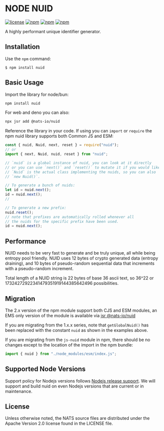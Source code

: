 # NODE NUID

[![license](https://img.shields.io/github/license/nats-io/node-nuid.svg)](https://www.apache.org/licenses/LICENSE-2.0)
[![npm](https://img.shields.io/npm/v/nuid.svg)](https://www.npmjs.com/package/nuid)
[![npm](https://img.shields.io/npm/dt/nuid.svg)](https://www.npmjs.com/package/nuid)
[![npm](https://img.shields.io/npm/dm/nuid.svg)](https://www.npmjs.com/package/nuid)

A highly performant unique identifier generator.

## Installation

Use the `npm` command:

    $ npm install nuid

## Basic Usage

Import the library for node/bun:

```bash
npm install nuid
```

For web and deno you can also:

```bash
npx jsr add @nats-io/nuid
```

Reference the library in your code. If using you can `import` or `require` the
npm nuid library supports both Common JS and ESM:

```javascript
const { nuid, Nuid, next, reset } = require("nuid");
// or
import { next, Nuid, nuid, reset } from "nuid";

// `nuid` is a global instance of nuid, you can look at it directly
// or you can use `next()` and `reset()` to mutate it if you would like.
// `Nuid` is the actual class implementing the nuids, so you can also
// `new Nuid()`.
```

```javascript
// To generate a bunch of nuids:
let id = nuid.next();
id = nuid.next();
//

// To generate a new prefix:
nuid.reset();
// note that prefixes are automatically rolled whenever all
// the nuids for the specific prefix have been used.
id = nuid.next();
```

## Performance

NUID needs to be very fast to generate and be truly unique, all while being
entropy pool friendly. NUID uses 12 bytes of crypto generated data (entropy
draining), and 10 bytes of pseudo-random sequential data that increments with a
pseudo-random increment.

Total length of a NUID string is 22 bytes of base 36 ascii text, so 36^22 or
17324272922341479351919144385642496 possibilities.

## Migration

The 2.x version of the npm module support both CJS and ESM modules, an EMS only
version of the module is available via
[jsr @nats-io/nuid](https://jsr.io/@nats-io/nuid)

If you are migrating from the 1.x.x series, note that `getGlobalNuid()` has been
replaced with the constant `nuid` as shown in the examples above.

If you are migrating from the `js-nuid` module in npm, there should be no
changes except to the location of the import in the npm bundle:

```typescript
import { nuid } from "./node_modules/esm/index.js";
```

## Supported Node Versions

Support policy for Nodejs versions follows
[Nodejs release support](https://github.com/nodejs/Release). We will support and
build nuid on even Nodejs versions that are current or in maintenance.

## License

Unless otherwise noted, the NATS source files are distributed under the Apache
Version 2.0 license found in the LICENSE file.
